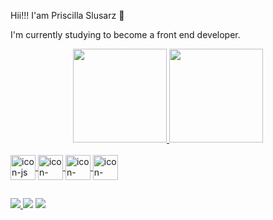 Hii!!! I'am Priscilla Slusarz 👋

I'm currently studying to become a front end developer.



<div align="center">
  <a href="https://github.com/priscilla-slusarz">
<img height="150em" src="https://github-readme-stats.vercel.app/api?username=priscilla-slusarz&show_icons=true&theme=dracula&include_all_commits=true&count_private=true"/> 
<img height="150em" src="https://github-readme-stats.vercel.app/api/top-langs/?username=priscilla-slusarz&layout=compact&langs_count=7&theme=dracula"/>
</div>
  <div style="display: inline_block"><br>       
    <img align="center" alt="icon-js" height="40" width="40" <img src="https://cdn.jsdelivr.net/gh/devicons/devicon/icons/javascript/javascript-original.svg" />  
    <img align="center" alt="icon-html" height="40" width="40" <img src="https://cdn.jsdelivr.net/gh/devicons/devicon/icons/html5/html5-plain.svg" />          
    <img align="center" alt="icon-css" height="40" width="40" <img src="https://cdn.jsdelivr.net/gh/devicons/devicon/icons/css3/css3-plain.svg" />
    <img align="center" alt="icon-python" height="40" width="40" <img src="https://cdn.jsdelivr.net/gh/devicons/devicon/icons/python/python-original.svg" />
  
  ##
 
<div> 
 
  <a href="https://www.linkedin.com/in/priscilla-slusarz/" target="_blank"><img src="https://img.shields.io/badge/-LinkedIn-%230077B5?style=for-the-badge&logo=linkedin&logoColor=white"> </a> 
  <a href = "mailto:prislusarz@gmail.com"><img src="https://img.shields.io/badge/-Gmail-%23333?style=for-the-badge&logo=gmail&logoColor=white" target="_blank"></a>
      <a href="https://instagram.com/prislusarz" target="_blank"><img src="https://img.shields.io/badge/-Instagram-%23E4405F?style=for-the-badge&logo=instagram&logoColor=white"> </a>
  
